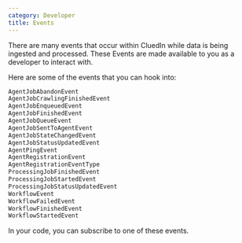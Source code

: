 ```yaml
---
category: Developer
title: Events
---
```



There are many events that occur within CluedIn while data is being ingested and processed. These Events are made available to you as a developer to interact with. 

Here are some of the events that you can hook into:

```csharp
AgentJobAbandonEvent
AgentJobCrawlingFinishedEvent
AgentJobEnqueuedEvent
AgentJobFinishedEvent
AgentJobQueueEvent
AgentJobSentToAgentEvent
AgentJobStateChangedEvent
AgentJobStatusUpdatedEvent
AgentPingEvent
AgentRegistrationEvent
AgentRegistrationEventType
ProcessingJobFinishedEvent
ProcessingJobStartedEvent
ProcessingJobStatusUpdatedEvent
WorkflowEvent
WorkflowFailedEvent
WorkflowFinishedEvent
WorkflowStartedEvent
```

In your code, you can subscribe to one of these events.